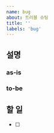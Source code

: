 ```yaml
---
name: bug
about: 트러블 슈팅
title: ''
labels: 'bug'
---
```


## 설명

### as-is

### to-be

## 할 일

- [ ]
